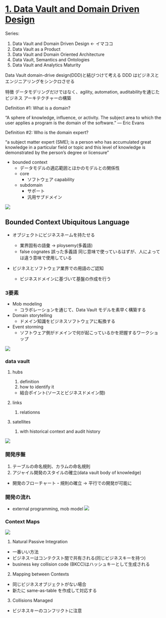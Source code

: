# [1. Data Vault and Domain Driven Design](https://medium.com/snowflake/1-data-vault-and-domain-driven-design-d1f8c5a4ed2)

Series:
1. Data Vault and Domain Driven Design <- イマココ
2. Data Vault as a Product
3. Data Vault and Domain Oriented Architecture
4. Data Vault, Semantics and Ontologies
5. Data Vault and Analytics Maturity

Data Vault
domain-drive design(DDD)と結びつけて考える
DDD はビジネスとエンジニアリングをシンクロさせる

特徴
データモデリングだけではなく、agility, automation, auditabilityを通じたビジネス アーキテクチャーの構築

Definition #1: What is a domain?

“A sphere of knowledge, influence, or activity. The subject area to which the user applies a program is the domain of the software.” — Eric Evans

Definition #2: Who is the domain expert?

“a subject matter expert (SME); is a person who has accumulated great knowledge in a particular field or topic and this level of knowledge is demonstrated by the person’s degree or licensure”

- bounded context
  - データモデルの適応範囲とほかのモデルとの関係性
  - core
    - ソフトウェア capability
  - subdomain
    - サポート
    - 汎用サブドメイン

![](https://miro.medium.com/max/828/1*sCUxwBVlzpPijFPb-ntoVQ.webp)

## Bounded Context Ubiquitous Language
- オブジェクトにビジネスネームを持たせる
  - 業界固有の語彙 → ploysemy(多義語)
  - false cognates 誤った多義語 同じ意味で使っているはずが、人によっては違う意味で使用している

- ビジネスとソフトウェア業界での用語のご認知
  - ビジネスドメインに基づいて基盤の作成を行う

### 3要素
- Mob modeling
  - コラボレーションを通じて、Data Vault モデルを素早く構築する
- Domain storytelling
  - ドメイン知識をビジネスソフトウェアに転換する
- Event storming
  - ソフトウェア側がドメインで何が起こっているかを把握するワークショップ

![](https://miro.medium.com/max/1100/1*dETtc2ngKLUK9K39B_hTHg.webp)

### data vault
1. hubs
   1. definition
   2. how to identify it
   - 結合ポイント(ソースとビジネスドメイン間)

2. links
   1. relationns

3. satellites
   1. with historical context and audit history

![](https://miro.medium.com/max/1100/1*l3P_dgy_JyepmpkYDpUfMg.webp)

### 開発序盤
  1. テーブルの命名規則、カラムの命名規則
  2. アジャイル開発のスタイルの確立(data vault body of knowledge)
   - 開発のフローチャート・規則の確立 → 平行での開発が可能に

### 開発の流れ
- external programming, mob model
![](https://miro.medium.com/v2/resize:fit:786/format:webp/1*QVSs6xysR9PV2d2DQiPSKg.png)


### Context Maps

![](https://miro.medium.com/v2/resize:fit:786/format:webp/1*B84zUVIgKW2leloulUdH_w.png)
1. Natural Passive Integration
  - 一番いい方法
  - ビジネスーはコンテクスト間で共有される(同じビジネスキーを持つ)
  - business key collision code (BKCC)はハッシュキーとして生成される
2. Mapping between Contexts
  - 同じビジネスオブジェクトがない場合
  - 新たに same-as-table を作成して対応する
3. Collisions Managed
  - ビジネスキーのコンフリクトに注意
